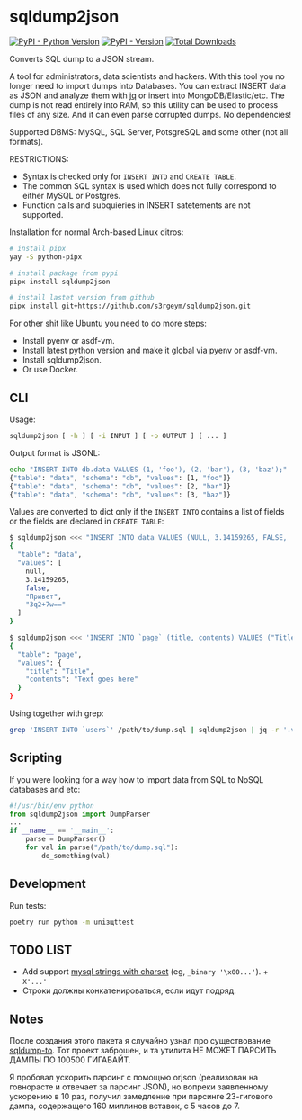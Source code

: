 # sqldump2json

[![PyPI - Python Version](https://img.shields.io/pypi/pyversions/sqldump2json)]() [![PyPI - Version](https://img.shields.io/pypi/v/sqldump2json)]() [![Total Downloads](https://static.pepy.tech/badge/sqldump2json)]()

Converts SQL dump to a JSON stream.

A tool for administrators, data scientists and hackers. With this tool you no longer need to import dumps into Databases. You can extract INSERT data as JSON and analyze them with [jq](https://github.com/jqlang/jq) or insert into MongoDB/Elastic/etc. The dump is not read entirely into RAM, so this utility can be used to process files of any size. And it can even parse corrupted dumps. No dependencies!

Supported DBMS: MySQL, SQL Server, PotsgreSQL and some other (not all formats).

RESTRICTIONS:

- Syntax is checked only for `INSERT INTO` and `CREATE TABLE`.
- The common SQL syntax is used which does not fully correspond to either MySQL or Postgres.
- Function calls and subquieries in INSERT satetements are not supported.

Installation for normal Arch-based Linux ditros:

```bash
# install pipx
yay -S python-pipx

# install package from pypi
pipx install sqldump2json

# install lastet version from github
pipx install git+https://github.com/s3rgeym/sqldump2json.git
```

For other shit like Ubuntu you need to do more steps:

- Install pyenv or asdf-vm.
- Install latest python version and make it global via pyenv or asdf-vm.
- Install sqldump2json.
- Or use Docker.

## CLI

Usage:

```bash
sqldump2json [ -h ] [ -i INPUT ] [ -o OUTPUT ] [ ... ]
```

Output format is JSONL:

```bash
echo "INSERT INTO db.data VALUES (1, 'foo'), (2, 'bar'), (3, 'baz');" | sqldump2json
{"table": "data", "schema": "db", "values": [1, "foo"]}
{"table": "data", "schema": "db", "values": [2, "bar"]}
{"table": "data", "schema": "db", "values": [3, "baz"]}
```

Values are converted to dict only if the `INSERT INTO` contains a list of fields or the fields are declared in `CREATE TABLE`:

```bash
$ sqldump2json <<< "INSERT INTO data VALUES (NULL, 3.14159265, FALSE, 'Привет', 0xDEADBEEF);" | jq
{
  "table": "data",
  "values": [
    null,
    3.14159265,
    false,
    "Привет",
    "3q2+7w=="
  ]
}

$ sqldump2json <<< 'INSERT INTO `page` (title, contents) VALUES ("Title", "Text goes here");' | jq
{
  "table": "page",
  "values": {
    "title": "Title",
    "contents": "Text goes here"
  }
}
```

Using together with grep:

```bash
grep 'INSERT INTO `users`' /path/to/dump.sql | sqldump2json | jq -r '.values | [.username, .email, .password] | @tsv' > output.csv
```

## Scripting

If you were looking for a way how to import data from SQL to NoSQL databases and etc:

```python
#!/usr/bin/env python
from sqldump2json import DumpParser
...
if __name__ == '__main__':
    parse = DumpParser()
    for val in parse("/path/to/dump.sql"):
        do_something(val)
```

## Development

Run tests:

```bash
poetry run python -m uniзщttest
```

## TODO LIST

- Add support [mysql strings with charset](https://dev.mysql.com/doc/refman/8.0/en/charset-introducer.html) (eg, `_binary '\x00...'`). + `X'...'`
- Строки должны конкатенироваться, если идут подряд.

## Notes

После создания этого пакета я случайно узнал про существование [sqldump-to](https://github.com/arjunmehta/sqldump-to). Тот проект заброшен, и та утилита НЕ МОЖЕТ ПАРСИТЬ ДАМПЫ ПО 100500 ГИГАБАЙТ.

Я пробовал ускорить парсинг с помощью orjson (реализован на говнорасте и отвечает за парсинг JSON), но вопреки заявленному ускорению в 10 раз, получил замедление при парсинге 23-гигового дампа, содержащего 160 миллинов вставок, с 5 часов до 7.
